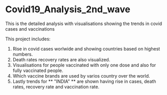 # Covid19_Analysis_2nd_wave

This is the detailed analysis with visualisations showing the trends in covid cases and vaccinations

This project includes:
1. Rise in covid cases worlwide and showing countries based on highest numbers.
2. Death rates recovery rates are also visualized.
3. Visualisations for people vaccinated with only one dose and also for fully vaccinated people.
4. Which vaccine brands are used by varios country over the world.
5. Lastly trends for ** "INDIA" ** are shown having rise in cases, death rates, recovery rate and vaccination rate.
